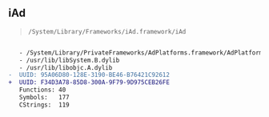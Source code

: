## iAd

> `/System/Library/Frameworks/iAd.framework/iAd`

```diff

   - /System/Library/PrivateFrameworks/AdPlatforms.framework/AdPlatforms
   - /usr/lib/libSystem.B.dylib
   - /usr/lib/libobjc.A.dylib
-  UUID: 95A06D80-128E-3190-BE46-B76421C92612
+  UUID: F34D3A78-85D8-300A-9F79-9D975CEB26FE
   Functions: 40
   Symbols:   177
   CStrings:  119

```
